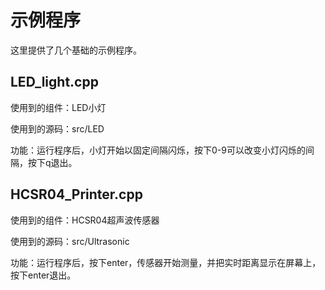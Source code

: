 # 示例程序

这里提供了几个基础的示例程序。

## LED_light.cpp

使用到的组件：LED小灯

使用到的源码：src/LED

功能：运行程序后，小灯开始以固定间隔闪烁，按下0-9可以改变小灯闪烁的间隔，按下q退出。

## HCSR04_Printer.cpp

使用到的组件：HCSR04超声波传感器

使用到的源码：src/Ultrasonic

功能：运行程序后，按下enter，传感器开始测量，并把实时距离显示在屏幕上，按下enter退出。